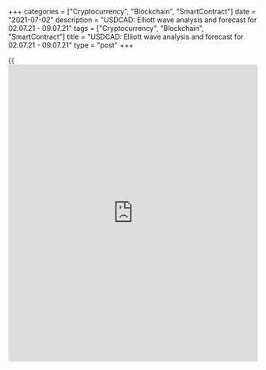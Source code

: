 +++
categories = ["Cryptocurrency", "Blockchain", "SmartContract"]
date = "2021-07-02"
description = "USDCAD: Elliott wave analysis and forecast for 02.07.21 - 09.07.21"
tags = ["Cryptocurrency", "Blockchain", "SmartContract"]
title = "USDCAD: Elliott wave analysis and forecast for 02.07.21 - 09.07.21"
type = "post"
+++

{{<iframe id="large-banner" src="https://www.bounty.group/#slide=14.0" width="100%" height="600" scrolling="no" style="border: 0px solid rgb(216, 221, 230); border-radius: 3px;">}}

2021-07-02

2021-07-02

USDCAD: Elliott wave analysis and forecast for 02.07.21 – 09.07.21Alex
Geuta

 **Main scenario:** consider long positions above the level of 1.2253
with a target of 1.2545 – 1.2710.

 **Alternative scenario:** breakout and consolidation below the level of
1.2253 will allow the pair to continue falling to the levels of 1.2000 –
1.1850.

 **Analysis:** Wave (С) of 4 of a larger degree continues developing in
the [daily](https://www.fintecher.org/2020/03/03/forex-trading-daily-strategy/) timeframe, with the third wave 3 of (C) formed inside. The
upward correction is developing as the fourth wave 4 of (С) in the H4
timeframe, with wave а of 4 completed inside. In the H1 time frame, wave
с of 4 must be unfolding. If the presumption is correct, the pair will
continue to rise to the levels of 1.2545 – 1.2710. The level of 1.2253
is critical in this scenario as a breakout will enable the pair to
continue rising to the levels of 1.2000 – 1.1850.

* * *

* * *



## Price chart of USDCAD in real time mode

The content of this article reflects the author’s opinion and does not
necessarily reflect the official position of LiteForex. The material
published on this page is provided for informational purposes only and
should not be considered as the provision of investment advice for the
purposes of Directive 2004/39/EC.

Rate this article:

{{value}}

( {{count}} {{title}} )